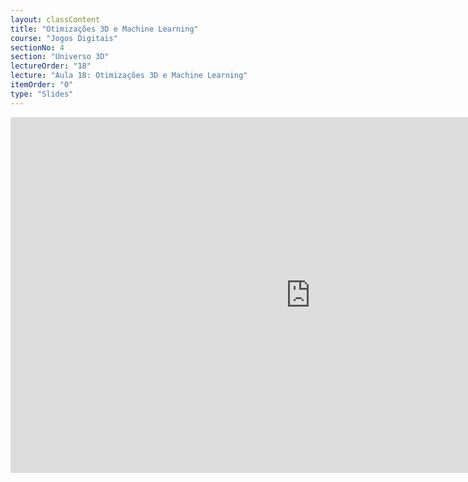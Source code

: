 ```yaml
---
layout: classContent
title: "Otimizações 3D e Machine Learning"
course: "Jogos Digitais"
sectionNo: 4
section: "Universo 3D"
lectureOrder: "18"
lecture: "Aula 18: Otimizações 3D e Machine Learning"
itemOrder: "0"
type: "Slides"
---
```


<iframe src="https://docs.google.com/presentation/d/e/2PACX-1vTuG9cJE3_8dVa1VlaaDRVzmKZDtrxKH_RsfBIslhmXr-QCG1d4l8Lidffia5cxTs7JDAXj-sSaEheL/embed?start=false&loop=false&delayms=3000" frameborder="0" width="960" height="569" allowfullscreen="true" mozallowfullscreen="true" webkitallowfullscreen="true"></iframe>

